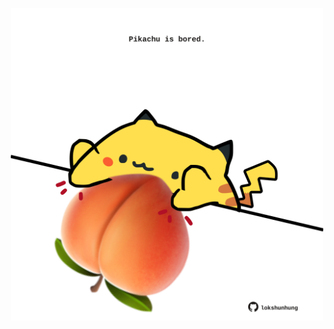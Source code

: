 <!-- built at 22/01/2023, 09:00:46 UTC -->
<p align="center">
  <img width="500" height="500" src="./ReadmeImage.svg">
</p>
